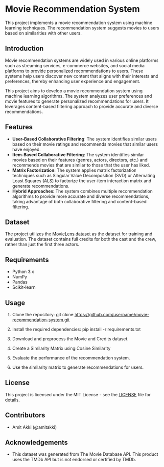 # Movie Recommendation System

This project implements a movie recommendation system using machine learning techniques. The recommendation system suggests movies to users based on similarities with other users.

## Introduction

Movie recommendation systems are widely used in various online platforms such as streaming services, e-commerce websites, and social media platforms to provide personalized recommendations to users. These systems help users discover new content that aligns with their interests and preferences, thereby enhancing user experience and engagement.

This project aims to develop a movie recommendation system using machine learning algorithms. The system analyzes user preferences and movie features to generate personalized recommendations for users. It leverages content-based filtering approach to provide accurate and diverse recommendations.

## Features

- **User-Based Collaborative Filtering**: The system identifies similar users based on their movie ratings and recommends movies that similar users have enjoyed.
- **Item-Based Collaborative Filtering**: The system identifies similar movies based on their features (genres, actors, directors, etc.) and recommends movies that are similar to those that the user has liked.
- **Matrix Factorization**: The system applies matrix factorization techniques such as Singular Value Decomposition (SVD) or Alternating Least Squares (ALS) to factorize the user-item interaction matrix and generate recommendations.
- **Hybrid Approaches**: The system combines multiple recommendation algorithms to provide more accurate and diverse recommendations, taking advantage of both collaborative filtering and content-based filtering.

## Dataset

The project utilizes the [MovieLens dataset](https://www.kaggle.com/datasets/tmdb/tmdb-movie-metadata) as the dataset for training and evaluation. The dataset contains full credits for both the cast and the crew, rather than just the first three actors.

## Requirements

- Python 3.x
- NumPy
- Pandas
- Scikit-learn

## Usage

1. Clone the repository:
  git clone https://github.com/username/movie-recommendation-system.git

2. Install the required dependencies:
  pip install -r requirements.txt

3. Download and preprocess the Movie and Credits dataset.

4. Create a Similarity Matrix using Cosine Similarity
   
5. Evaluate the performance of the recommendation system.

7. Use the similarity matrix to generate recommendations for users.

## License

This project is licensed under the MIT License - see the [LICENSE](LICENSE) file for details.

## Contributors

- Amit Akki (@amitakki)
  
## Acknowledgements

- This dataset was generated from The Movie Database API. This product uses the TMDb API but is not endorsed or certified by TMDb.


